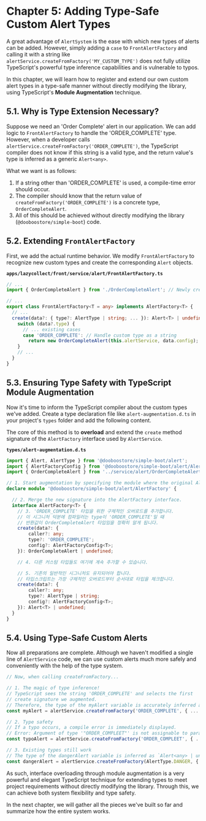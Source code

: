 # Chapter 5: Adding Type-Safe Custom Alert Types

A great advantage of `AlertSystem` is the ease with which new types of alerts can be added. However, simply adding a `case` to `FrontAlertFactory` and calling it with a string like `alertService.createFromFactory('MY_CUSTOM_TYPE')` does not fully utilize TypeScript's powerful type inference capabilities and is vulnerable to typos.

In this chapter, we will learn how to register and extend our own custom alert types in a type-safe manner without directly modifying the library, using TypeScript's **Module Augmentation** technique.

## 5.1. Why is Type Extension Necessary?

Suppose we need an 'Order Complete' alert in our application. We can add logic to `FrontAlertFactory` to handle the 'ORDER_COMPLETE' type. However, when a developer calls `alertService.createFromFactory('ORDER_COMPLETE')`, the TypeScript compiler does not know if this string is a valid type, and the return value's type is inferred as a generic `Alert<any>`.

What we want is as follows:
1.  If a string other than 'ORDER_COMPLETE' is used, a compile-time error should occur.
2.  The compiler should know that the return value of `createFromFactory('ORDER_COMPLETE')` is a concrete type, `OrderCompleteAlert`.
3.  All of this should be achieved without directly modifying the library (`@dooboostore/simple-boot`) code.

## 5.2. Extending `FrontAlertFactory`

First, we add the actual runtime behavior. We modify `FrontAlertFactory` to recognize new custom types and create the corresponding `Alert` objects.

**`apps/lazycollect/front/service/alert/FrontAlertFactory.ts`**
```typescript
// ...
import { OrderCompleteAlert } from './OrderCompleteAlert'; // Newly created Alert class

// ...
export class FrontAlertFactory<T = any> implements AlertFactory<T> {
  // ...
  create(data?: { type?: AlertType | string; ... }): Alert<T> | undefined {
    switch (data?.type) {
      // ... existing cases
      case 'ORDER_COMPLETE': // Handle custom type as a string
        return new OrderCompleteAlert(this.alertService, data.config);
    }
    // ...
  }
}
```

## 5.3. Ensuring Type Safety with TypeScript Module Augmentation

Now it's time to inform the TypeScript compiler about the custom types we've added. Create a type declaration file like `alert-augmentation.d.ts` in your project's `types` folder and add the following content.

The core of this method is to **overload** and extend the `create` method signature of the `AlertFactory` interface used by `AlertService`.

**`types/alert-augmentation.d.ts`**
```typescript
import { Alert, AlertType } from '@dooboostore/simple-boot/alert';
import { AlertFactoryConfig } from '@dooboostore/simple-boot/alert/AlertFactoryConfig';
import { OrderCompleteAlert } from '../service/alert/OrderCompleteAlert';

// 1. Start augmentation by specifying the module where the original AlertFactory is declared.
declare module '@dooboostore/simple-boot/alert/AlertFactory' {

  // 2. Merge the new signature into the AlertFactory interface.
  interface AlertFactory<T> {
    // 3. 'ORDER_COMPLETE' 타입을 위한 구체적인 오버로드를 추가합니다.
    // 이 시그니처 덕분에 컴파일러는 type이 'ORDER_COMPLETE'일 때
    // 반환값이 OrderCompleteAlert 타입임을 정확히 알게 됩니다.
    create(data?: {
        caller?: any;
        type?: 'ORDER_COMPLETE';
        config?: AlertFactoryConfig<T>;
    }): OrderCompleteAlert | undefined;

    // 4. 다른 커스텀 타입들도 여기에 계속 추가할 수 있습니다.

    // 5. 기존의 일반적인 시그니처도 유지되어야 합니다.
    // 타입스크립트는 가장 구체적인 오버로드부터 순서대로 타입을 체크합니다.
    create(data?: {
        caller?: any;
        type?: AlertType | string;
        config?: AlertFactoryConfig<T>;
    }): Alert<T> | undefined;
  }
}
```

## 5.4. Using Type-Safe Custom Alerts

Now all preparations are complete. Although we haven't modified a single line of `AlertService` code, we can use custom alerts much more safely and conveniently with the help of the type system.

```typescript
// Now, when calling createFromFactory...

// 1. The magic of type inference!
// TypeScript sees the string 'ORDER_COMPLETE' and selects the first
// create signature we augmented.
// Therefore, the type of the myAlert variable is accurately inferred as `OrderCompleteAlert | undefined`.
const myAlert = alertService.createFromFactory('ORDER_COMPLETE', { ... });

// 2. Type safety
// If a typo occurs, a compile error is immediately displayed.
// Error: Argument of type '"ORDER_COMPLEET"' is not assignable to parameter of type...
const typoAlert = alertService.createFromFactory('ORDER_COMPLEET', { ... });

// 3. Existing types still work
// The type of the dangerAlert variable is inferred as `Alert<any> | undefined`.
const dangerAlert = alertService.createFromFactory(AlertType.DANGER, { ... });
```

As such, interface overloading through module augmentation is a very powerful and elegant TypeScript technique for extending types to meet project requirements without directly modifying the library. Through this, we can achieve both system flexibility and type safety.

In the next chapter, we will gather all the pieces we've built so far and summarize how the entire system works.
